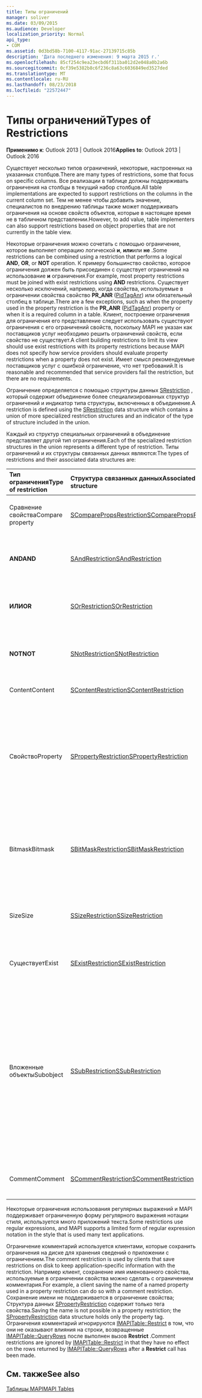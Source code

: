 ```yaml
---
title: Типы ограничений
manager: soliver
ms.date: 03/09/2015
ms.audience: Developer
localization_priority: Normal
api_type:
- COM
ms.assetid: 0d3bd58b-7100-4117-91ac-27139715c85b
description: 'Дата последнего изменения: 9 марта 2015 г.'
ms.openlocfilehash: 85cf254c9ea23ecbd6f311ba012d2e048a0b2a6b
ms.sourcegitcommit: 0cf39e5382b8c6f236c8a63c6036849ed3527ded
ms.translationtype: MT
ms.contentlocale: ru-RU
ms.lasthandoff: 08/23/2018
ms.locfileid: "22572447"
---
```

# <a name="types-of-restrictions"></a><span data-ttu-id="dc4b3-103">Типы ограничений</span><span class="sxs-lookup"><span data-stu-id="dc4b3-103">Types of Restrictions</span></span>

  
  
<span data-ttu-id="dc4b3-104">**Применимо к**: Outlook 2013 | Outlook 2016</span><span class="sxs-lookup"><span data-stu-id="dc4b3-104">**Applies to**: Outlook 2013 | Outlook 2016</span></span> 
  
<span data-ttu-id="dc4b3-105">Существует несколько типов ограничений, некоторые, настроенных на указанных столбцов.</span><span class="sxs-lookup"><span data-stu-id="dc4b3-105">There are many types of restrictions, some that focus on specific columns.</span></span> <span data-ttu-id="dc4b3-106">Все реализации в таблице должны поддерживать ограничения на столбцы в текущий набор столбцов.</span><span class="sxs-lookup"><span data-stu-id="dc4b3-106">All table implementations are expected to support restrictions on the columns in the current column set.</span></span> <span data-ttu-id="dc4b3-107">Тем не менее чтобы добавить значение, специалистов по внедрению таблицы также может поддерживать ограничения на основе свойств объектов, которые в настоящее время не в табличном представлении.</span><span class="sxs-lookup"><span data-stu-id="dc4b3-107">However, to add value, table implementers can also support restrictions based on object properties that are not currently in the table view.</span></span>
  
<span data-ttu-id="dc4b3-108">Некоторые ограничения можно сочетать с помощью ограничение, которое выполняет операцию логической **и**, **или**или **не** .</span><span class="sxs-lookup"><span data-stu-id="dc4b3-108">Some restrictions can be combined using a restriction that performs a logical **AND**, **OR**, or **NOT** operation.</span></span> <span data-ttu-id="dc4b3-109">К примеру большинство свойство, которое ограничения должен быть присоединен с существует ограничений на использование **и** ограничения.</span><span class="sxs-lookup"><span data-stu-id="dc4b3-109">For example, most property restrictions must be joined with exist restrictions using **AND** restrictions.</span></span> <span data-ttu-id="dc4b3-110">Существует несколько исключений, например, когда свойства, используемые в ограничении свойства свойство **PR_ANR** ([PidTagAnr](pidtaganr-canonical-property.md)) или обязательный столбец в таблице.</span><span class="sxs-lookup"><span data-stu-id="dc4b3-110">There are a few exceptions, such as when the property used in the property restriction is the **PR_ANR** ([PidTagAnr](pidtaganr-canonical-property.md)) property or when it is a required column in a table.</span></span> <span data-ttu-id="dc4b3-111">Клиент, построение ограничения для ограничения его представление следует использовать существуют ограничения с его ограничений свойств, поскольку MAPI не указан как поставщиков услуг необходимо решить ограничений свойств, если свойство не существует.</span><span class="sxs-lookup"><span data-stu-id="dc4b3-111">A client building restrictions to limit its view should use exist restrictions with its property restrictions because MAPI does not specify how service providers should evaluate property restrictions when a property does not exist.</span></span> <span data-ttu-id="dc4b3-112">Имеет смысл рекомендуемые поставщиков услуг с ошибкой ограничение, что нет требований.</span><span class="sxs-lookup"><span data-stu-id="dc4b3-112">It is reasonable and recommended that service providers fail the restriction, but there are no requirements.</span></span> 
  
<span data-ttu-id="dc4b3-113">Ограничение определяется с помощью структуры данных [SRestriction](srestriction.md) , который содержит объединение более специализированных структур ограничений и индикатор типа структуры, включенных в объединение.</span><span class="sxs-lookup"><span data-stu-id="dc4b3-113">A restriction is defined using the [SRestriction](srestriction.md) data structure which contains a union of more specialized restriction structures and an indicator of the type of structure included in the union.</span></span> 
  
<span data-ttu-id="dc4b3-114">Каждый из структур специальных ограничений в объединение представляет другой тип ограничения.</span><span class="sxs-lookup"><span data-stu-id="dc4b3-114">Each of the specialized restriction structures in the union represents a different type of restriction.</span></span> <span data-ttu-id="dc4b3-115">Типы ограничений и их структуры связанных данных являются:</span><span class="sxs-lookup"><span data-stu-id="dc4b3-115">The types of restrictions and their associated data structures are:</span></span>
  
|<span data-ttu-id="dc4b3-116">**Тип ограничения**</span><span class="sxs-lookup"><span data-stu-id="dc4b3-116">**Type of restriction**</span></span>|<span data-ttu-id="dc4b3-117">**Структура связанных данных**</span><span class="sxs-lookup"><span data-stu-id="dc4b3-117">**Associated data structure**</span></span>|<span data-ttu-id="dc4b3-118">**Описание**</span><span class="sxs-lookup"><span data-stu-id="dc4b3-118">**Description**</span></span>|
|:-----|:-----|:-----|
|<span data-ttu-id="dc4b3-119">Сравнение свойства</span><span class="sxs-lookup"><span data-stu-id="dc4b3-119">Compare property</span></span>  <br/> |[<span data-ttu-id="dc4b3-120">SComparePropsRestriction</span><span class="sxs-lookup"><span data-stu-id="dc4b3-120">SComparePropsRestriction</span></span>](scomparepropsrestriction.md) <br/> |<span data-ttu-id="dc4b3-121">Сравнивает два свойства того же типа.</span><span class="sxs-lookup"><span data-stu-id="dc4b3-121">Compares two properties of the same type.</span></span>  <br/> |
|<span data-ttu-id="dc4b3-122">**AND**</span><span class="sxs-lookup"><span data-stu-id="dc4b3-122">**AND**</span></span> <br/> |[<span data-ttu-id="dc4b3-123">SAndRestriction</span><span class="sxs-lookup"><span data-stu-id="dc4b3-123">SAndRestriction</span></span>](sandrestriction.md) <br/> |<span data-ttu-id="dc4b3-124">Выполняет операцию логической **и** два или более ограничений на.</span><span class="sxs-lookup"><span data-stu-id="dc4b3-124">Performs a logical **AND** operation on two or more restrictions.</span></span>  <br/> |
|<span data-ttu-id="dc4b3-125">**ИЛИ**</span><span class="sxs-lookup"><span data-stu-id="dc4b3-125">**OR**</span></span> <br/> |[<span data-ttu-id="dc4b3-126">SOrRestriction</span><span class="sxs-lookup"><span data-stu-id="dc4b3-126">SOrRestriction</span></span>](sorrestriction.md) <br/> |<span data-ttu-id="dc4b3-127">Выполняет операцию логической **или** на двух или более ограничений.</span><span class="sxs-lookup"><span data-stu-id="dc4b3-127">Performs a logical **OR** operation on two or more restrictions.</span></span>  <br/> |
|<span data-ttu-id="dc4b3-128">**NOT**</span><span class="sxs-lookup"><span data-stu-id="dc4b3-128">**NOT**</span></span> <br/> |[<span data-ttu-id="dc4b3-129">SNotRestriction</span><span class="sxs-lookup"><span data-stu-id="dc4b3-129">SNotRestriction</span></span>](snotrestriction.md) <br/> |<span data-ttu-id="dc4b3-130">Выполняет операцию логической **NOT** на два или несколько ограничений.</span><span class="sxs-lookup"><span data-stu-id="dc4b3-130">Performs a logical **NOT** operation on two or more restrictions.</span></span>  <br/> |
|<span data-ttu-id="dc4b3-131">Content</span><span class="sxs-lookup"><span data-stu-id="dc4b3-131">Content</span></span>  <br/> |[<span data-ttu-id="dc4b3-132">SContentRestriction</span><span class="sxs-lookup"><span data-stu-id="dc4b3-132">SContentRestriction</span></span>](scontentrestriction.md) <br/> |<span data-ttu-id="dc4b3-133">Ищет указанные данные.</span><span class="sxs-lookup"><span data-stu-id="dc4b3-133">Locates specified data.</span></span>  <br/> |
|<span data-ttu-id="dc4b3-134">Свойство</span><span class="sxs-lookup"><span data-stu-id="dc4b3-134">Property</span></span>  <br/> |[<span data-ttu-id="dc4b3-135">SPropertyRestriction</span><span class="sxs-lookup"><span data-stu-id="dc4b3-135">SPropertyRestriction</span></span>](spropertyrestriction.md) <br/> |<span data-ttu-id="dc4b3-136">Указывает значение конкретного свойства, как критерии для сопоставления.</span><span class="sxs-lookup"><span data-stu-id="dc4b3-136">Specifies a particular property value as criteria for matching.</span></span> <span data-ttu-id="dc4b3-137">Можно использовать, например, для поиска для определенного типа вложения.</span><span class="sxs-lookup"><span data-stu-id="dc4b3-137">Can be used, for example, to search for a particular type of attachment.</span></span>  <br/> |
|<span data-ttu-id="dc4b3-138">Bitmask</span><span class="sxs-lookup"><span data-stu-id="dc4b3-138">Bitmask</span></span>  <br/> |[<span data-ttu-id="dc4b3-139">SBitMaskRestriction</span><span class="sxs-lookup"><span data-stu-id="dc4b3-139">SBitMaskRestriction</span></span>](sbitmaskrestriction.md) <br/> |<span data-ttu-id="dc4b3-140">Как правило применяется Битовая маска со свойством PT_LONG режим определенного флаги.</span><span class="sxs-lookup"><span data-stu-id="dc4b3-140">Applies a bitmask to a PT_LONG property, typically to determine whether particular flags are set.</span></span>  <br/> |
|<span data-ttu-id="dc4b3-141">Size</span><span class="sxs-lookup"><span data-stu-id="dc4b3-141">Size</span></span>  <br/> |[<span data-ttu-id="dc4b3-142">SSizeRestriction</span><span class="sxs-lookup"><span data-stu-id="dc4b3-142">SSizeRestriction</span></span>](ssizerestriction.md) <br/> |<span data-ttu-id="dc4b3-143">Проверяет размер свойства, с помощью стандартные операторы сравнения.</span><span class="sxs-lookup"><span data-stu-id="dc4b3-143">Tests the size of a property using standard relational operators.</span></span>  <br/> |
|<span data-ttu-id="dc4b3-144">Существует</span><span class="sxs-lookup"><span data-stu-id="dc4b3-144">Exist</span></span>  <br/> |[<span data-ttu-id="dc4b3-145">SExistRestriction</span><span class="sxs-lookup"><span data-stu-id="dc4b3-145">SExistRestriction</span></span>](sexistrestriction.md) <br/> |<span data-ttu-id="dc4b3-146">Проверяет, является ли объект имеет значение для свойства.</span><span class="sxs-lookup"><span data-stu-id="dc4b3-146">Tests whether an object has a value for a property.</span></span>  <br/> |
|<span data-ttu-id="dc4b3-147">Вложенные объекты</span><span class="sxs-lookup"><span data-stu-id="dc4b3-147">Subobject</span></span>  <br/> |[<span data-ttu-id="dc4b3-148">SSubRestriction</span><span class="sxs-lookup"><span data-stu-id="dc4b3-148">SSubRestriction</span></span>](ssubrestriction.md) <br/> |<span data-ttu-id="dc4b3-149">Используется для поиска через вложенных объектов или объектов, которые не были доступны с идентификатором записи, такие как получатели и вложения.</span><span class="sxs-lookup"><span data-stu-id="dc4b3-149">Used for searching through subobjects, or objects that cannot be accessed with an entry identifier, such as recipients and attachments.</span></span> <span data-ttu-id="dc4b3-150">Можно использовать, например, для поиска сообщения для определенного получателя.</span><span class="sxs-lookup"><span data-stu-id="dc4b3-150">Can be used, for example, to look for messages for a particular recipient.</span></span>  <br/> |
|<span data-ttu-id="dc4b3-151">Comment</span><span class="sxs-lookup"><span data-stu-id="dc4b3-151">Comment</span></span>  <br/> |[<span data-ttu-id="dc4b3-152">SCommentRestriction</span><span class="sxs-lookup"><span data-stu-id="dc4b3-152">SCommentRestriction</span></span>](scommentrestriction.md) <br/> |<span data-ttu-id="dc4b3-153">Связывает объект с набором именованных свойств.</span><span class="sxs-lookup"><span data-stu-id="dc4b3-153">Associates an object with a set of named properties.</span></span>  <br/> |
   
<span data-ttu-id="dc4b3-154">Некоторые ограничения использования регулярных выражений и MAPI поддерживает ограниченную форму регулярного выражения нотации стиля, используется много приложений текста.</span><span class="sxs-lookup"><span data-stu-id="dc4b3-154">Some restrictions use regular expressions, and MAPI supports a limited form of regular expression notation in the style that is used many text applications.</span></span>
  
<span data-ttu-id="dc4b3-155">Ограничение комментарий используется клиентами, которые сохранить ограничения на диске для хранения сведений о приложении с ограничением.</span><span class="sxs-lookup"><span data-stu-id="dc4b3-155">The comment restriction is used by clients that save restrictions on disk to keep application-specific information with the restriction.</span></span> <span data-ttu-id="dc4b3-156">Например клиент, сохранение имя именованного свойства, используемые в ограничении свойства можно сделать с ограничением комментария.</span><span class="sxs-lookup"><span data-stu-id="dc4b3-156">For example, a client saving the name of a named property used in a property restriction can do so with a comment restriction.</span></span> <span data-ttu-id="dc4b3-157">Сохранение имени не поддерживается в ограничение свойства; Структура данных [SPropertyRestriction](spropertyrestriction.md) содержит только тега свойства.</span><span class="sxs-lookup"><span data-stu-id="dc4b3-157">Saving the name is not possible in a property restriction; the [SPropertyRestriction](spropertyrestriction.md) data structure holds only the property tag.</span></span> <span data-ttu-id="dc4b3-158">Ограничения комментарий игнорируются [IMAPITable::Restrict](imapitable-restrict.md) в том, что они не оказывают влияния на строки, возвращенные [IMAPITable::QueryRows](imapitable-queryrows.md) после выполнен вызов **Restrict** .</span><span class="sxs-lookup"><span data-stu-id="dc4b3-158">Comment restrictions are ignored by [IMAPITable::Restrict](imapitable-restrict.md) in that they have no effect on the rows returned by [IMAPITable::QueryRows](imapitable-queryrows.md) after a **Restrict** call has been made.</span></span> 
  
## <a name="see-also"></a><span data-ttu-id="dc4b3-159">См. также</span><span class="sxs-lookup"><span data-stu-id="dc4b3-159">See also</span></span>



[<span data-ttu-id="dc4b3-160">Таблицы MAPI</span><span class="sxs-lookup"><span data-stu-id="dc4b3-160">MAPI Tables</span></span>](mapi-tables.md)

